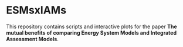 # ESMsxIAMs
This repository contains scripts and interactive plots for the paper **The mutual benefits of comparing Energy System Models and Integrated Assessment Models**.
